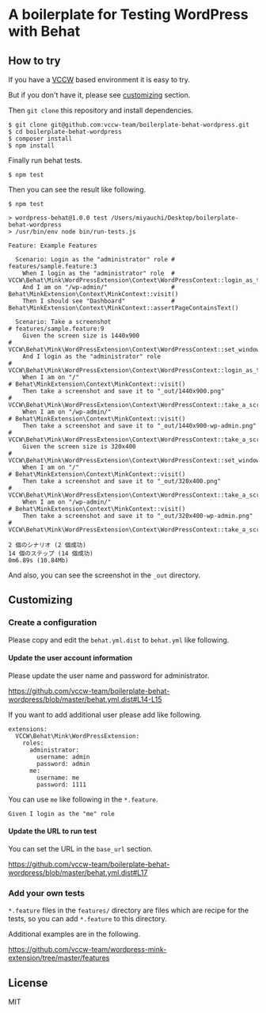 # A boilerplate for Testing WordPress with Behat

## How to try

If you have a [VCCW](http://vccw.cc/) based environment it is easy to try.

But if you don't have it, please see [customizing](#customizing) section.

Then `git clone` this repository and install dependencies.

```
$ git clone git@github.com:vccw-team/boilerplate-behat-wordpress.git
$ cd boilerplate-behat-wordpress
$ composer install
$ npm install
```

Finally run behat tests.

```
$ npm test
```

Then you can see the result like following.

```
$ npm test

> wordpress-behat@1.0.0 test /Users/miyauchi/Desktop/boilerplate-behat-wordpress
> /usr/bin/env node bin/run-tests.js

Feature: Example Features

  Scenario: Login as the "administrator" role # features/sample.feature:3
    When I login as the "administrator" role  # VCCW\Behat\Mink\WordPressExtension\Context\WordPressContext::login_as_the_role()
    And I am on "/wp-admin/"                  # Behat\MinkExtension\Context\MinkContext::visit()
    Then I should see "Dashboard"             # Behat\MinkExtension\Context\MinkContext::assertPageContainsText()

  Scenario: Take a screenshot                                          # features/sample.feature:9
    Given the screen size is 1440x900                                  # VCCW\Behat\Mink\WordPressExtension\Context\WordPressContext::set_window_size()
    And I login as the "administrator" role                            # VCCW\Behat\Mink\WordPressExtension\Context\WordPressContext::login_as_the_role()
    When I am on "/"                                                   # Behat\MinkExtension\Context\MinkContext::visit()
    Then take a screenshot and save it to "_out/1440x900.png"          # VCCW\Behat\Mink\WordPressExtension\Context\WordPressContext::take_a_screenshot()
    When I am on "/wp-admin/"                                          # Behat\MinkExtension\Context\MinkContext::visit()
    Then take a screenshot and save it to "_out/1440x900-wp-admin.png" # VCCW\Behat\Mink\WordPressExtension\Context\WordPressContext::take_a_screenshot()
    Given the screen size is 320x400                                   # VCCW\Behat\Mink\WordPressExtension\Context\WordPressContext::set_window_size()
    When I am on "/"                                                   # Behat\MinkExtension\Context\MinkContext::visit()
    Then take a screenshot and save it to "_out/320x400.png"           # VCCW\Behat\Mink\WordPressExtension\Context\WordPressContext::take_a_screenshot()
    When I am on "/wp-admin/"                                          # Behat\MinkExtension\Context\MinkContext::visit()
    Then take a screenshot and save it to "_out/320x400-wp-admin.png"  # VCCW\Behat\Mink\WordPressExtension\Context\WordPressContext::take_a_screenshot()

2 個のシナリオ (2 個成功)
14 個のステップ (14 個成功)
0m6.89s (10.84Mb)
```

And also, you can see the screenshot in the `_out` directory.

## Customizing

### Create a configuration

Please copy and edit the `behat.yml.dist` to `behat.yml` like following.

#### Update the user account information

Please update the user name and password for administrator.

https://github.com/vccw-team/boilerplate-behat-wordpress/blob/master/behat.yml.dist#L14-L15

If you want to add additional user please add like following.

```
extensions:
  VCCW\Behat\Mink\WordPressExtension:
    roles:
      administrator:
        username: admin
        password: admin
      me:
        username: me
        password: 1111
```

You can use `me` like following in the `*.feature`.

```
Given I login as the "me" role
```

#### Update the URL to run test

You can set the URL in the `base_url` section.

https://github.com/vccw-team/boilerplate-behat-wordpress/blob/master/behat.yml.dist#L17

### Add your own tests

`*.feature` files in the `features/` directory are files which are recipe for the tests, so you can add `*.feature` to this directory.

Additional examples are in the following.

https://github.com/vccw-team/wordpress-mink-extension/tree/master/features

## License

MIT
